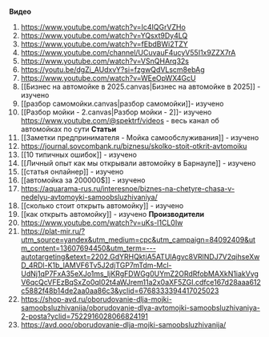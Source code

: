 **Видео**
1. https://www.youtube.com/watch?v=Ic4IQGrVZHo
2. https://www.youtube.com/watch?v=YQsxt9Dy4LQ
3. https://www.youtube.com/watch?v=fEbdBWi2TZY
4. https://www.youtube.com/channel/UCuvauF4ucyV55I1x9ZZX7rA
5. https://www.youtube.com/watch?v=VSnQHArq32s
6. https://youtu.be/dgZi_AUdxvY?si=fzgwQdVLscm8ebAg
7. https://www.youtube.com/watch?v=WEeOpWX4GcU
8.  [[Бизнес на автомойке в 2025.canvas|Бизнес на автомойке в 2025]] - изучено 
9. [[разбор самомойки.canvas|разбор самомойки]]- изучено
10. [[Разбор мойки - 2.canvas|Разбор мойки - 2]]- изучено
https://www.youtube.com/@spektrf/videos - весь канал об автомойках по сути
**Статьи** 
1. [[Заметки предпринимателя - Мойка самообслуживания⁠⁠]]  - изучено
2. https://journal.sovcombank.ru/biznesu/skolko-stoit-otkrit-avtomoiku
3. [[10 типичных ошибок]] - изучено
4. [[Личный опыт как мы открывали автомойку в Барнауле]] - изучено
5. [[статья онлайнер]] - изучено 
6. [[автомойка за 200000$]] - изучено
7. https://aquarama-rus.ru/interesnoe/biznes-na-chetyre-chasa-v-nedelyu-avtomoyki-samoobsluzhivaniya/
8. [[сколько стоит открыть автомойку]] - изучено
9. [[как открыть автомойку]] - изучено
**Производители**
1. https://www.youtube.com/watch?v=uKs-l1CL0Iw
2. https://plat-mir.ru/?utm_source=yandex&utm_medium=cpc&utm_campaign=84092409&utm_content=13607694450&utm_term=---autotargeting&etext=2202.GdYRHQktjA5ATUlAgvc8VRlNDJ7V2qihseXwD_4RDl-K1b_lAMVF6Tv5J2djTGP7mTdm-Mcl-UdNj1qP7FxA35eXJo1ms_IjKRgFDWGg0UYmZ2ORdRfobMAXkN1iakVvgV6qcQcVFEzBqSxZo0qI02t4aWJrem11a2x0aXF5ZGI.cdfce167d28aaa612c5882f48b14de2aa0aa86c3&yclid=6768333394417025023
3. https://shop-avd.ru/oborudovanie-dlja-mojki-samoobsluzhivanija/oborudovanie-dlya-avtomojki-samoobsluzhivaniya-2-posta?yclid=7522916028066824191
4. https://avd.ooo/oborudovanie-dlja-mojki-samoobsluzhivanija/